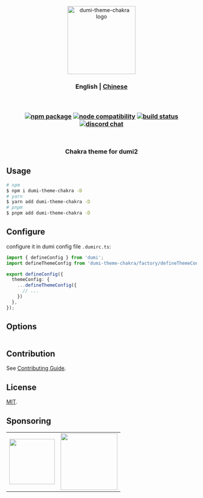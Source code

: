 <p align="center">
  <a href="https://dumi-chakra.deno.dev" target="_blank" rel="noopener noreferrer">
    <img width="180" src="https://cdn.jsdelivr.net/gh/innocces/dumi-theme-chakra/media/dumi-theme-chakra.png" alt="dumi-theme-chakra logo" />
  </a>
  <br />
  <h3 align="center">
  <span>
    <a>English</a> | 
    <a href="./README.CN.md">Chinese</a>
  </span>
  <h3>
</p>
<br />
<p align="center">
  <a href="https://www.npmjs.com/package/dumi-theme-chakra"><img src="https://img.shields.io/npm/v/dumi-theme-chakra" alt="npm package"></a>
  <a href="https://nodejs.org/en/about/releases/"><img src="https://img.shields.io/node/v/dumi-theme-chakra" alt="node compatibility"></a>
  <a href="https://github.com/innocces/dumi-theme-chakra/actions/workflows/deploy-deno.yml"><img src="https://github.com/innocces/dumi-theme-chakra/actions/workflows/deploy-deno.yml/badge.svg?branch=main" alt="build status"></a>
  <a href="https://discord.gg/N82HK72uJk"><img src="https://img.shields.io/badge/chat-discord-blue?style=flat&logo=discord" alt="discord chat"></a>
</p>
<br />
<div align="center">
  <p>Chakra theme for dumi2<p>
</div>

## Usage

```bash
# npm
$ npm i dumi-theme-chakra -D
# yarn
$ yarn add dumi-theme-chakra -D
# pnpm
$ pnpm add dumi-theme-chakra -D
```

## Configure

configure it in dumi config file `.dumirc.ts`:

```ts
import { defineConfig } from 'dumi';
import defineThemeConfig from 'dumi-theme-chakra/factory/defineThemeConfig.ts'

export defineConfig({
  themeConfig: {
    ...defineThemeConfig({
      // ...
    })
  },
});
```

## Options

```tsx

```

## Contribution

See [Contributing Guide](CONTRIBUTING.md).

## License

[MIT](LICENSE).

## Sponsoring

<table>
  <tr align="center">
    <td>
      <a href="https://www.buymeacoffee.com/innocces" target="_blank">
        <img width="120" src="https://api.iconify.design/simple-icons:buymeacoffee.svg">
      </a>
    </td>
    <td>
      <a href="https://afdian.net/a/innocces" target="_blank">
        <img width="150" src="https://cdn.jsdelivr.net/gh/innocces/DrawingBed/2022-12-04/1670124736895-afdian.png">
      </a>
    </td>
  </tr>
</table>
